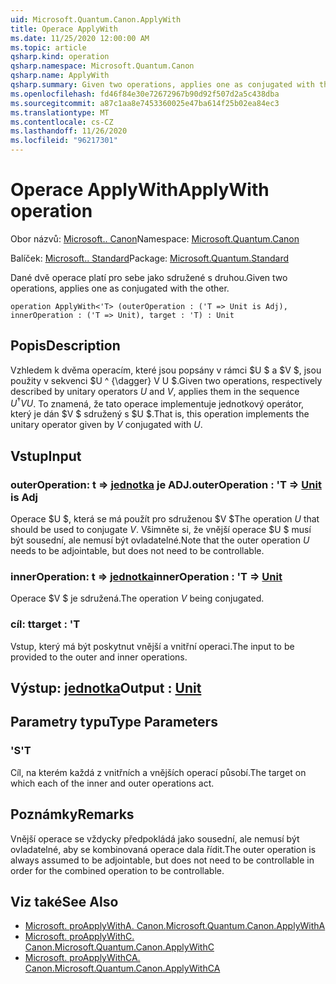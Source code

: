 ```yaml
---
uid: Microsoft.Quantum.Canon.ApplyWith
title: Operace ApplyWith
ms.date: 11/25/2020 12:00:00 AM
ms.topic: article
qsharp.kind: operation
qsharp.namespace: Microsoft.Quantum.Canon
qsharp.name: ApplyWith
qsharp.summary: Given two operations, applies one as conjugated with the other.
ms.openlocfilehash: fd46f84e30e72672967b90d92f507d2a5c438dba
ms.sourcegitcommit: a87c1aa8e7453360025e47ba614f25b02ea84ec3
ms.translationtype: MT
ms.contentlocale: cs-CZ
ms.lasthandoff: 11/26/2020
ms.locfileid: "96217301"
---
```

# <a name="applywith-operation"></a><span data-ttu-id="76775-102">Operace ApplyWith</span><span class="sxs-lookup"><span data-stu-id="76775-102">ApplyWith operation</span></span>

<span data-ttu-id="76775-103">Obor názvů: [Microsoft.. Canon](xref:Microsoft.Quantum.Canon)</span><span class="sxs-lookup"><span data-stu-id="76775-103">Namespace: [Microsoft.Quantum.Canon](xref:Microsoft.Quantum.Canon)</span></span>

<span data-ttu-id="76775-104">Balíček: [Microsoft.. Standard](https://nuget.org/packages/Microsoft.Quantum.Standard)</span><span class="sxs-lookup"><span data-stu-id="76775-104">Package: [Microsoft.Quantum.Standard](https://nuget.org/packages/Microsoft.Quantum.Standard)</span></span>


<span data-ttu-id="76775-105">Dané dvě operace platí pro sebe jako sdružené s druhou.</span><span class="sxs-lookup"><span data-stu-id="76775-105">Given two operations, applies one as conjugated with the other.</span></span>

```qsharp
operation ApplyWith<'T> (outerOperation : ('T => Unit is Adj), innerOperation : ('T => Unit), target : 'T) : Unit
```


## <a name="description"></a><span data-ttu-id="76775-106">Popis</span><span class="sxs-lookup"><span data-stu-id="76775-106">Description</span></span>

<span data-ttu-id="76775-107">Vzhledem k dvěma operacím, které jsou popsány v rámci $U $ a $V $, jsou použity v sekvenci $U ^ {\dagger} V U $.</span><span class="sxs-lookup"><span data-stu-id="76775-107">Given two operations, respectively described by unitary operators $U$ and $V$, applies them in the sequence $U^{\dagger} V U$.</span></span> <span data-ttu-id="76775-108">To znamená, že tato operace implementuje jednotkový operátor, který je dán $V $ sdružený s $U $.</span><span class="sxs-lookup"><span data-stu-id="76775-108">That is, this operation implements the unitary operator given by $V$ conjugated with $U$.</span></span>

## <a name="input"></a><span data-ttu-id="76775-109">Vstup</span><span class="sxs-lookup"><span data-stu-id="76775-109">Input</span></span>

### <a name="outeroperation--t--unit--is-adj"></a><span data-ttu-id="76775-110">outerOperation: t => [jednotka](xref:microsoft.quantum.lang-ref.unit)  je ADJ.</span><span class="sxs-lookup"><span data-stu-id="76775-110">outerOperation : 'T => [Unit](xref:microsoft.quantum.lang-ref.unit)  is Adj</span></span>

<span data-ttu-id="76775-111">Operace $U $, která se má použít pro sdruženou $V $</span><span class="sxs-lookup"><span data-stu-id="76775-111">The operation $U$ that should be used to conjugate $V$.</span></span> <span data-ttu-id="76775-112">Všimněte si, že vnější operace $U $ musí být sousední, ale nemusí být ovladatelné.</span><span class="sxs-lookup"><span data-stu-id="76775-112">Note that the outer operation $U$ needs to be adjointable, but does not need to be controllable.</span></span>


### <a name="inneroperation--t--unit"></a><span data-ttu-id="76775-113">innerOperation: t => [jednotka](xref:microsoft.quantum.lang-ref.unit)</span><span class="sxs-lookup"><span data-stu-id="76775-113">innerOperation : 'T => [Unit](xref:microsoft.quantum.lang-ref.unit)</span></span> 

<span data-ttu-id="76775-114">Operace $V $ je sdružená.</span><span class="sxs-lookup"><span data-stu-id="76775-114">The operation $V$ being conjugated.</span></span>


### <a name="target--t"></a><span data-ttu-id="76775-115">cíl: t</span><span class="sxs-lookup"><span data-stu-id="76775-115">target : 'T</span></span>

<span data-ttu-id="76775-116">Vstup, který má být poskytnut vnější a vnitřní operaci.</span><span class="sxs-lookup"><span data-stu-id="76775-116">The input to be provided to the outer and inner operations.</span></span>



## <a name="output--unit"></a><span data-ttu-id="76775-117">Výstup: [jednotka](xref:microsoft.quantum.lang-ref.unit)</span><span class="sxs-lookup"><span data-stu-id="76775-117">Output : [Unit](xref:microsoft.quantum.lang-ref.unit)</span></span>



## <a name="type-parameters"></a><span data-ttu-id="76775-118">Parametry typu</span><span class="sxs-lookup"><span data-stu-id="76775-118">Type Parameters</span></span>

### <a name="t"></a><span data-ttu-id="76775-119">'S</span><span class="sxs-lookup"><span data-stu-id="76775-119">'T</span></span>

<span data-ttu-id="76775-120">Cíl, na kterém každá z vnitřních a vnějších operací působí.</span><span class="sxs-lookup"><span data-stu-id="76775-120">The target on which each of the inner and outer operations act.</span></span>

## <a name="remarks"></a><span data-ttu-id="76775-121">Poznámky</span><span class="sxs-lookup"><span data-stu-id="76775-121">Remarks</span></span>

<span data-ttu-id="76775-122">Vnější operace se vždycky předpokládá jako sousední, ale nemusí být ovladatelné, aby se kombinovaná operace dala řídit.</span><span class="sxs-lookup"><span data-stu-id="76775-122">The outer operation is always assumed to be adjointable, but does not need to be controllable in order for the combined operation to be controllable.</span></span>

## <a name="see-also"></a><span data-ttu-id="76775-123">Viz také</span><span class="sxs-lookup"><span data-stu-id="76775-123">See Also</span></span>

- [<span data-ttu-id="76775-124">Microsoft. proApplyWithA. Canon.</span><span class="sxs-lookup"><span data-stu-id="76775-124">Microsoft.Quantum.Canon.ApplyWithA</span></span>](xref:Microsoft.Quantum.Canon.ApplyWithA)
- [<span data-ttu-id="76775-125">Microsoft. proApplyWithC. Canon.</span><span class="sxs-lookup"><span data-stu-id="76775-125">Microsoft.Quantum.Canon.ApplyWithC</span></span>](xref:Microsoft.Quantum.Canon.ApplyWithC)
- [<span data-ttu-id="76775-126">Microsoft. proApplyWithCA. Canon.</span><span class="sxs-lookup"><span data-stu-id="76775-126">Microsoft.Quantum.Canon.ApplyWithCA</span></span>](xref:Microsoft.Quantum.Canon.ApplyWithCA)